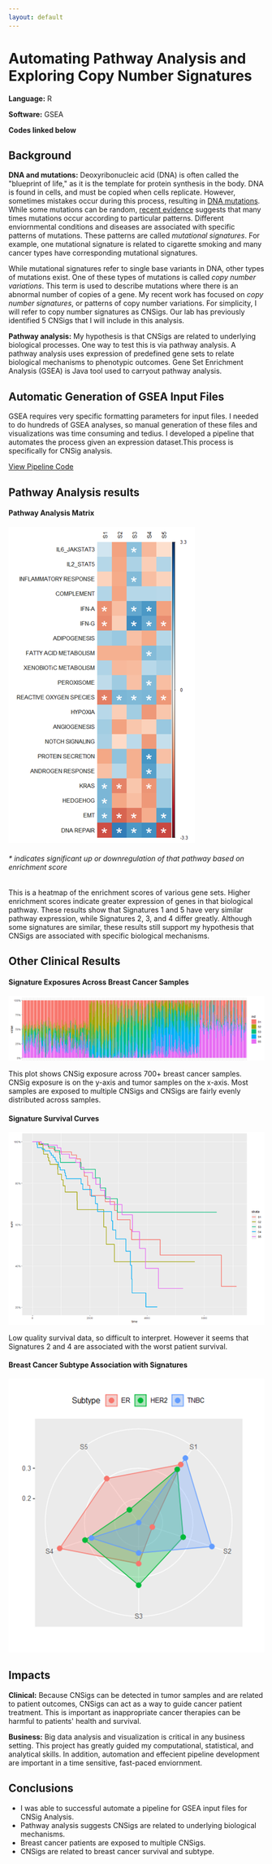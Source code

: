 ```yaml
---
layout: default
---
```


# Automating Pathway Analysis and  Exploring Copy Number Signatures

**Language:** R

**Software:** GSEA

**Codes linked below**

## Background

**DNA and mutations:** Deoxyribonucleic acid (DNA) is often called the "blueprint of life," as it is the template for protein synthesis in the body. DNA is found in cells, and must be copied when cells replicate. However, sometimes mistakes occur during this process, resulting in [DNA mutations](/variants.md). While some mutations can be random, [recent evidence](/variants.md) suggests that many times mutations occur according to particular patterns. Different enviornmental conditions and diseases are associated with specific patterns of mutations. These patterns are called _mutational signatures_. For example, one mutational signature is related to cigarette smoking and many cancer types have corresponding mutational signatures.

While mutational signatures refer to single base variants in DNA, other types of mutations exist. One of these types of mutations is called _copy number variations_. This term is used to describe mutations where there is an abnormal number of copies of a gene. My recent work has focused on _copy number signatures_, or patterns of copy number variations. For simplicity, I will refer to copy number signatures as CNSigs. Our lab has previously identified 5 CNSigs that I will include in this analysis.

**Pathway analysis:** My hypothesis is that CNSigs are related to underlying biological processes. One way to test this is via pathway analysis. A pathway analysis uses expression of predefined gene sets to relate biological mechanisms to phenotypic outcomes. Gene Set Enrichment Analysis (GSEA) is Java tool used to carryout pathway analysis.

## Automatic Generation of GSEA Input Files

GSEA requires very specific formatting parameters for input files. I needed to do hundreds of GSEA analyses, so manual generation of these files and visualizations was time consuming and tedius. I developed a pipeline that automates the process given an expression dataset.This process is specifically for CNSig analysis.

[View Pipeline Code](Pathway/Pipeline.R)

## Pathway Analysis results

#### Pathway Analysis Matrix
![mat](/Pathway/matrix.png "mat")
###### * indicates significant up or downregulation of that pathway based on enrichment score

This is a heatmap of the enrichment scores of various gene sets. Higher enrichment scores indicate greater expression of genes in that biological pathway. These results show that Signatures 1 and 5 have very similar pathway expression, while Signatures 2, 3, and 4 differ greatly. Although some signatures are similar, these results still support my hypothesis that CNSigs are associated with specific biological mechanisms. 

## Other Clinical Results

#### Signature Exposures Across Breast Cancer Samples
![ex](/Pathway/exposures.png "ex")

This plot shows CNSig exposure across 700+ breast cancer samples. CNSig exposure is on the y-axis and tumor samples on the x-axis. Most samples are exposed to multiple CNSigs and CNSigs are fairly evenly distributed across samples.

#### Signature Survival Curves
![surv](/Pathway/survival.png "surv")

Low quality survival data, so difficult to interpret. However it seems that Signatures 2 and 4 are associated with the worst patient survival.

#### Breast Cancer Subtype Association with Signatures
![sub](/Pathway/subtype.png "sub")

## Impacts

**Clinical:**  Because CNSigs can be detected in tumor samples and are related to patient outcomes, CNSigs can act as a way to guide cancer patient treatment. This is important as inappropriate cancer therapies can be harmful to patients' health and survival.

**Business:**  Big data analysis and visualization is critical in any business setting. This project has greatly guided my computational, statistical, and analytical skills. In addition, automation and effecient pipeline development are important in a time sensitive, fast-paced enviornment. 

## Conclusions

* I was able to successful automate a pipeline for GSEA input files for CNSig Analysis.
* Pathway analysis suggests CNSigs are related to underlying biological mechanisms.
* Breast cancer patients are exposed to multiple CNSigs.
* CNSigs are related to breast cancer survival and subtype.
